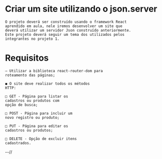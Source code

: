 # Criar um site utilizando o json.server


    O projeto deverá ser construído usando o framework React
    aprendido em aula, nele iremos desenvolver um site que
    deverá utilizar um servidor Json construído anteriormente.
    Este projeto deverá seguir um tema dos utilizados pelos
    integrantes no projeto 1. 

# Requisitos
    
    ⇨ Utilizar a biblioteca react-router-dom para
    roteamento das páginas;
    
    ◼ O site deve realizar todos os métodos
    HTTP:

    □ GET - Página para listar os
    cadastros ou produtos com
    opção de busca;
    
    □ POST - Página para incluir um
    novo registro ou produto;
    
    □ PUT - Página para editar os
    cadastros ou produtos;
    
    □ DELETE - Opção de excluir itens
    cadastrados.

--//
